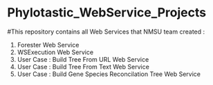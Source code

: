 # Phylotastic_WebService_Projects
#This repository contains all Web Services that NMSU team created :
1. Forester Web Service
2. WSExecution Web Service
3. User Case : Build Tree From URL Web Service
4. User Case : Build Tree From Text Web Service
5. User Case : Build Gene Species Reconcilation Tree Web Service

